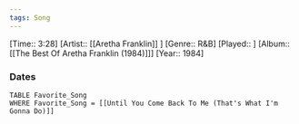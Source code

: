 ```yaml
---
tags: Song  
---
```

[Time:: 3:28]
[Artist:: [[Aretha Franklin]] ]
[Genre:: R&B]
[Played:: ]
[Album:: [[The Best Of Aretha Franklin (1984)]]]
[Year:: 1984]
### Dates
````dataview
TABLE Favorite_Song
WHERE Favorite_Song = [[Until You Come Back To Me (That's What I'm Gonna Do)]]
````
